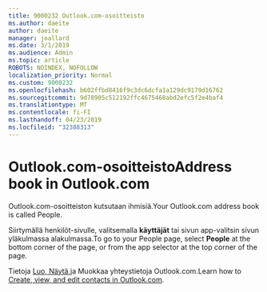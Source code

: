 ```yaml
---
title: 9000232 Outlook.com-osoitteisto
ms.author: daeite
author: daeite
manager: joallard
ms.date: 3/1/2019
ms.audience: Admin
ms.topic: article
ROBOTS: NOINDEX, NOFOLLOW
localization_priority: Normal
ms.custom: 9000232
ms.openlocfilehash: b602ffbd8416f9c3dc6dcfa1a129dc9179d16762
ms.sourcegitcommit: 9d78905c512192ffc4675468abd2efc5f2e4baf4
ms.translationtype: MT
ms.contentlocale: fi-FI
ms.lasthandoff: 04/23/2019
ms.locfileid: "32388313"
---
```

# <a name="address-book-in-outlookcom"></a><span data-ttu-id="c1095-102">Outlook.com-osoitteisto</span><span class="sxs-lookup"><span data-stu-id="c1095-102">Address book in Outlook.com</span></span>

<span data-ttu-id="c1095-103">Outlook.com-osoitteiston kutsutaan ihmisiä.</span><span class="sxs-lookup"><span data-stu-id="c1095-103">Your Outlook.com address book is called People.</span></span>

<span data-ttu-id="c1095-104">Siirtymällä henkilöt-sivulle, valitsemalla **käyttäjät** tai sivun app-valitsin sivun yläkulmassa alakulmassa.</span><span class="sxs-lookup"><span data-stu-id="c1095-104">To go to your People page, select **People** at the bottom corner of the page, or from the app selector at the top corner of the page.</span></span>

<span data-ttu-id="c1095-105">Tietoja [Luo, Näytä,](https://support.office.com/article/5b909158-036e-4820-92f7-2a27f57b9f01)ja Muokkaa yhteystietoja Outlook.com.</span><span class="sxs-lookup"><span data-stu-id="c1095-105">Learn how to [Create, view, and edit contacts in Outlook.com](https://support.office.com/article/5b909158-036e-4820-92f7-2a27f57b9f01).</span></span>